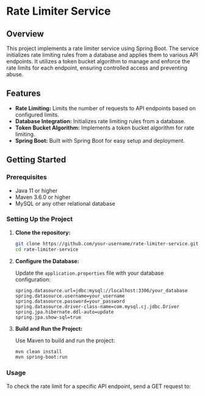 # Rate Limiter Service

## Overview

This project implements a rate limiter service using Spring Boot. The service initializes rate limiting rules from a database and applies them to various API endpoints. It utilizes a token bucket algorithm to manage and enforce the rate limits for each endpoint, ensuring controlled access and preventing abuse.

## Features

- **Rate Limiting:** Limits the number of requests to API endpoints based on configured limits.
- **Database Integration:** Initializes rate limiting rules from a database.
- **Token Bucket Algorithm:** Implements a token bucket algorithm for rate limiting.
- **Spring Boot:** Built with Spring Boot for easy setup and deployment.

## Getting Started

### Prerequisites

- Java 11 or higher
- Maven 3.6.0 or higher
- MySQL or any other relational database

### Setting Up the Project

1. **Clone the repository:**

    ```bash
    git clone https://github.com/your-username/rate-limiter-service.git
    cd rate-limiter-service
    ```

2. **Configure the Database:**

    Update the `application.properties` file with your database configuration:

    ```properties
    spring.datasource.url=jdbc:mysql://localhost:3306/your_database
    spring.datasource.username=your_username
    spring.datasource.password=your_password
    spring.datasource.driver-class-name=com.mysql.cj.jdbc.Driver
    spring.jpa.hibernate.ddl-auto=update
    spring.jpa.show-sql=true
    ```

3. **Build and Run the Project:**

    Use Maven to build and run the project:

    ```bash
    mvn clean install
    mvn spring-boot:run
    ```

### Usage

To check the rate limit for a specific API endpoint, send a GET request to:

